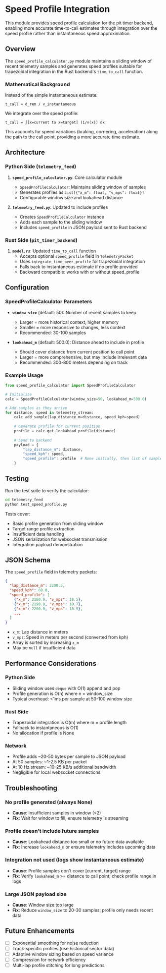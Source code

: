 # Speed Profile Integration

This module provides speed profile calculation for the pit timer backend, enabling more accurate time-to-call estimates through integration over the speed profile rather than instantaneous speed approximation.

## Overview

The `speed_profile_calculator.py` module maintains a sliding window of recent telemetry samples and generates speed profiles suitable for trapezoidal integration in the Rust backend's `time_to_call` function.

### Mathematical Background

Instead of the simple instantaneous estimate:
```
t_call ≈ d_rem / v_instantaneous
```

We integrate over the speed profile:
```
t_call = ∫[x=current to x=target] (1/v(x)) dx
```

This accounts for speed variations (braking, cornering, acceleration) along the path to the call point, providing a more accurate time estimate.

## Architecture

### Python Side (`telemetry_feed`)

1. **`speed_profile_calculator.py`**: Core calculator module
   - `SpeedProfileCalculator`: Maintains sliding window of samples
   - Generates profiles as `List[{"x_m": float, "v_mps": float}]`
   - Configurable window size and lookahead distance

2. **`telemetry_feed.py`**: Updated to include profiles
   - Creates `SpeedProfileCalculator` instance
   - Adds each sample to the sliding window
   - Includes `speed_profile` in JSON payload sent to Rust backend

### Rust Side (`pit_timer_backend`)

1. **`model.rs`**: Updated `time_to_call` function
   - Accepts optional `speed_profile` field in `TelemetryPacket`
   - Uses `integrate_time_over_profile` for trapezoidal integration
   - Falls back to instantaneous estimate if no profile provided
   - Backward compatible: works with or without speed_profile

## Configuration

### SpeedProfileCalculator Parameters

- **`window_size`** (default: 50): Number of recent samples to keep
  - Larger = more historical context, higher memory
  - Smaller = more responsive to changes, less context
  - Recommended: 30-100 samples

- **`lookahead_m`** (default: 500.0): Distance ahead to include in profile
  - Should cover distance from current position to call point
  - Larger = more comprehensive, but may include irrelevant data
  - Recommended: 300-800 meters depending on track

### Example Usage

```python
from speed_profile_calculator import SpeedProfileCalculator

# Initialize
calc = SpeedProfileCalculator(window_size=50, lookahead_m=500.0)

# Add samples as they arrive
for distance, speed in telemetry_stream:
    calc.add_sample(lap_distance_m=distance, speed_kph=speed)
    
    # Generate profile for current position
    profile = calc.get_lookahead_profile(distance)
    
    # Send to backend
    payload = {
        "lap_distance_m": distance,
        "speed_kph": speed,
        "speed_profile": profile  # None initially, then list of samples
    }
```

## Testing

Run the test suite to verify the calculator:

```bash
cd telemetry_feed
python test_speed_profile.py
```

Tests cover:
- Basic profile generation from sliding window
- Target range profile extraction
- Insufficient data handling
- JSON serialization for websocket transmission
- Integration payload demonstration

## JSON Schema

The `speed_profile` field in telemetry packets:

```json
{
  "lap_distance_m": 2200.5,
  "speed_kph": 68.0,
  "speed_profile": [
    {"x_m": 2180.0, "v_mps": 18.5},
    {"x_m": 2190.0, "v_mps": 18.7},
    {"x_m": 2200.0, "v_mps": 18.9},
    ...
  ]
}
```

- `x_m`: Lap distance in meters
- `v_mps`: Speed in meters per second (converted from kph)
- Array is sorted by increasing `x_m`
- May be `null` if insufficient data

## Performance Considerations

### Python Side
- Sliding window uses `deque` with O(1) append and pop
- Profile generation is O(n) where n = window_size
- Typical overhead: <1ms per sample at 50-100 window size

### Rust Side
- Trapezoidal integration is O(m) where m = profile length
- Fallback to instantaneous is O(1)
- No allocation if profile is None

### Network
- Profile adds ~20-50 bytes per sample to JSON payload
- At 50 samples: ~1-2.5 KB per packet
- At 10 Hz stream: ~10-25 KB/s additional bandwidth
- Negligible for local websocket connections

## Troubleshooting

### No profile generated (always None)
- **Cause**: Insufficient samples in window (<2)
- **Fix**: Wait for window to fill; ensure telemetry is streaming

### Profile doesn't include future samples
- **Cause**: Lookahead distance too small or no future data available
- **Fix**: Increase `lookahead_m` or ensure telemetry includes upcoming data

### Integration not used (logs show instantaneous estimate)
- **Cause**: Profile samples don't cover [current, target] range
- **Fix**: Verify `lookahead_m` >= distance to call point; check profile range in logs

### Large JSON payload size
- **Cause**: Window size too large
- **Fix**: Reduce `window_size` to 20-30 samples; profile only needs recent data

## Future Enhancements

- [ ] Exponential smoothing for noise reduction
- [ ] Track-specific profiles (use historical sector data)
- [ ] Adaptive window sizing based on speed variance
- [ ] Compression for network efficiency
- [ ] Multi-lap profile stitching for long predictions
